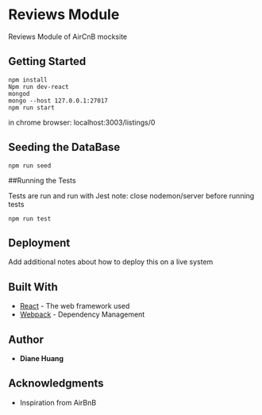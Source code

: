 # Reviews Module

Reviews Module of AirCnB mocksite

## Getting Started

````
npm install
Npm run dev-react
mongod
mongo --host 127.0.0.1:27017
npm run start
`````

in chrome browser: localhost:3003/listings/0

## Seeding the DataBase

```
npm run seed
```
##Running the Tests

Tests are run and run with Jest
note: close nodemon/server before running tests
```
npm run test
```
## Deployment

Add additional notes about how to deploy this on a live system

## Built With

* [React]() - The web framework used
* [Webpack]() - Dependency Management

## Author

* **Diane Huang**

## Acknowledgments

* Inspiration from AirBnB


